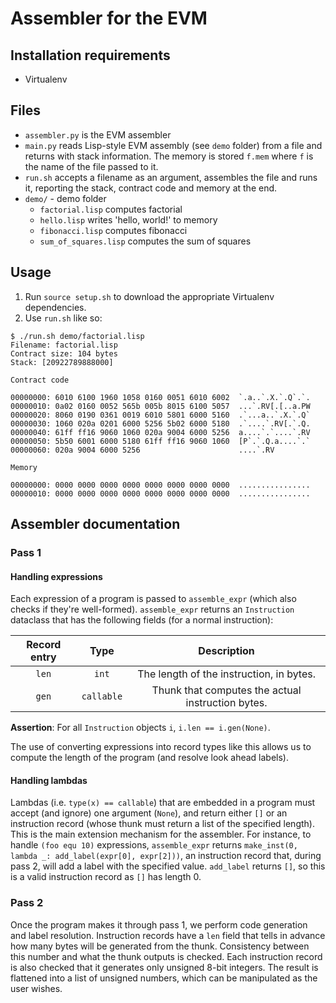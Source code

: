 # Assembler for the EVM

## Installation requirements
- Virtualenv

## Files
- `assembler.py` is the EVM assembler
- `main.py` reads Lisp-style EVM assembly (see `demo` folder) from a
  file and returns with stack information.  The memory is stored
  `f.mem` where `f` is the name of the file passed to it.
- `run.sh` accepts a filename as an argument, assembles the file and
  runs it, reporting the stack, contract code and memory at the end.
- `demo/` - demo folder
  - `factorial.lisp` computes factorial
  - `hello.lisp` writes 'hello, world!' to memory
  - `fibonacci.lisp` computes fibonacci
  - `sum_of_squares.lisp` computes the sum of squares

## Usage
1. Run `source setup.sh` to download the appropriate Virtualenv
   dependencies.
2. Use `run.sh` like so:

```text
$ ./run.sh demo/factorial.lisp 
Filename: factorial.lisp
Contract size: 104 bytes
Stack: [20922789888000]

Contract code

00000000: 6010 6100 1960 1058 0160 0051 6010 6002  `.a..`.X.`.Q`.`.
00000010: 0a02 0160 0052 565b 005b 8015 6100 5057  ...`.RV[.[..a.PW
00000020: 8060 0190 0361 0019 6010 5801 6000 5160  .`...a..`.X.`.Q`
00000030: 1060 020a 0201 6000 5256 5b02 6000 5180  .`....`.RV[.`.Q.
00000040: 61ff ff16 9060 1060 020a 9004 6000 5256  a....`.`....`.RV
00000050: 5b50 6001 6000 5180 61ff ff16 9060 1060  [P`.`.Q.a....`.`
00000060: 020a 9004 6000 5256                      ....`.RV

Memory

00000000: 0000 0000 0000 0000 0000 0000 0000 0000  ................
00000010: 0000 0000 0000 0000 0000 0000 0000 0000  ................
```

## Assembler documentation
### Pass 1
#### Handling expressions
Each expression of a program is passed to `assemble_expr` (which also
checks if they're well-formed).  `assemble_expr` returns an
`Instruction` dataclass that has the following fields (for a normal
instruction):

| Record entry | Type       | Description                                       |
| :-:          | :-:        | :-:                                               |
| `len`        | `int`      | The length of the instruction, in bytes.          |
| `gen`        | `callable` | Thunk that computes the actual instruction bytes. |

**Assertion**: For all `Instruction` objects `i`, `i.len ==
i.gen(None)`.

The use of converting expressions into record types like this allows
us to compute the length of the program (and resolve look ahead
labels).

#### Handling lambdas
Lambdas (i.e. `type(x) == callable`) that are embedded in a program
must accept (and ignore) one argument (`None`), and return either `[]`
or an instruction record (whose thunk must return a list of the
specified length).  This is the main extension mechanism for the
assembler.  For instance, to handle `(foo equ 10)` expressions,
`assemble_expr` returns `make_inst(0, lambda _: add_label(expr[0],
expr[2]))`, an instruction record that, during pass 2, will add a
label with the specified value.  `add_label` returns `[]`, so this is
a valid instruction record as `[]` has length 0.

### Pass 2
Once the program makes it through pass 1, we perform code generation
and label resolution.  Instruction records have a `len` field that
tells in advance how many bytes will be generated from the thunk.
Consistency between this number and what the thunk outputs is checked.
Each instruction record is also checked that it generates only
unsigned 8-bit integers.  The result is flattened into a list of
unsigned numbers, which can be manipulated as the user wishes.
